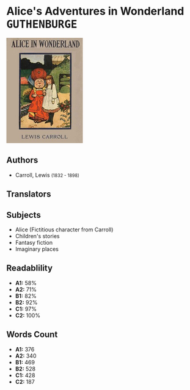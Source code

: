# Alice's Adventures in Wonderland <kbd>GUTHENBURGE</kbd>

![](./cover.medium.jpg "")

## Authors


 - Carroll, Lewis <small>(1832 - 1898)</small>

## Translators



## Subjects


 - Alice (Fictitious character from Carroll)
 - Children's stories
 - Fantasy fiction
 - Imaginary places

## Readablility


 - **A1:** 58%
 - **A2:** 71%
 - **B1:** 82%
 - **B2:** 92%
 - **C1:** 97%
 - **C2:** 100%

## Words Count


 - **A1:** 376
 - **A2:** 340
 - **B1:** 469
 - **B2:** 528
 - **C1:** 428
 - **C2:** 187
